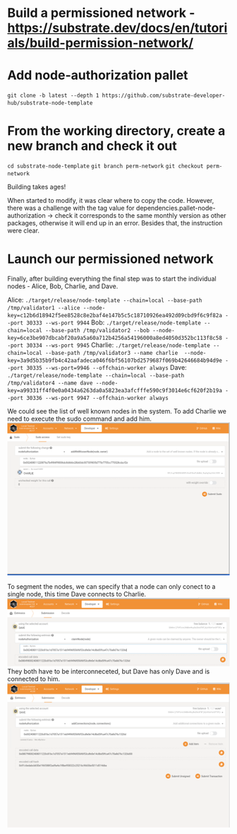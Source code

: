 # Build a permissioned network - https://substrate.dev/docs/en/tutorials/build-permission-network/
# Add node-authorization pallet
`git clone -b latest --depth 1 https://github.com/substrate-developer-hub/substrate-node-template`
# From the working directory, create a new branch and check it out
`cd substrate-node-template`
`git branch perm-network`
`git checkout perm-network`

Building takes ages!

When started to modify, it was clear where to copy the code. However, there was a challenge with the tag value for dependencies.pallet-node-authorization -> check it corresponds to the same monthly version as other packages, otherwise it will end up in an error. Besides that, the instruction were clear.


# Launch our permissioned network
Finally, after building everything the final step was to start the individual nodes - Alice, Bob, Charlie, and Dave.

Alice: `./target/release/node-template --chain=local --base-path /tmp/validator1 --alice --node-key=c12b6d18942f5ee8528c8e2baf4e147b5c5c18710926ea492d09cbd9f6c9f82a --port 30333 --ws-port 9944`
Bob: `./target/release/node-template --chain=local --base-path /tmp/validator2 --bob --node-key=6ce3be907dbcabf20a9a5a60a712b4256a54196000a8ed4050d352bc113f8c58 --port 30334 --ws-port 9945`
Charlie: `./target/release/node-template --chain=local --base-path /tmp/validator3 --name charlie  --node-key=3a9d5b35b9fb4c42aafadeca046f6bf56107bd2579687f069b42646684b94d9e --port 30335 --ws-port=9946 --offchain-worker always`
Dave: `./target/release/node-template --chain=local --base-path /tmp/validator4 --name dave --node-key=a99331ff4f0e0a0434a6263da0a5823ea3afcfffe590c9f3014e6cf620f2b19a --port 30336 --ws-port 9947 --offchain-worker always`

We could see the list of well known nodes in the system. To add Charlie we need to execute the sudo command and add him. ![Adding Charlie](https://github.com/pannetusil/polkadot_hack/blob/main/figs/Tut3_addingSudo.PNG)

To segment the nodes, we can specify that a node can only conect to a single node, this time Dave connects to Charlie. ![Claim Node](https://github.com/pannetusil/polkadot_hack/blob/main/figs/Tut3_claimNode.PNG)
They both have to be interconneceted, but Dave has only Dave and is connected to him. ![Chaining Dave](https://github.com/pannetusil/polkadot_hack/blob/main/figs/Tut3_catchingup.PNG)